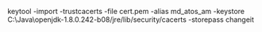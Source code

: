 keytool -import -trustcacerts -file cert.pem -alias md_atos_am -keystore C:\Java\openjdk-1.8.0.242-b08/jre/lib/security/cacerts -storepass changeit